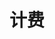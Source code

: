 ---
title: "计费"
linkTitle: "计费相关文档"
_build:
 render: false 
weight: 100
collapsible: true
icon: "/images/icons/index/product-icon-buy.svg"
---